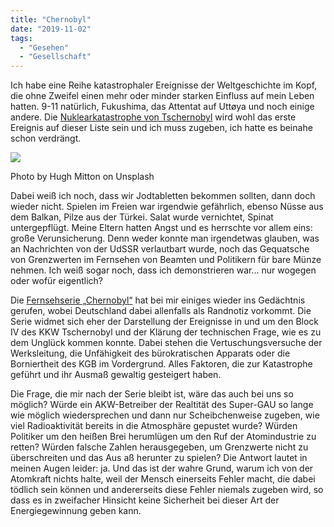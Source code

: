 ```yaml
---
title: "Chernobyl"
date: "2019-11-02"
tags:
  - "Gesehen"
  - "Gesellschaft"
---
```


Ich habe eine Reihe katastrophaler Ereignisse der Weltgeschichte im Kopf, die ohne Zweifel einen mehr oder minder starken Einfluss auf mein Leben hatten. 9-11 natürlich, Fukushima, das Attentat auf Uttøya und noch einige andere. Die [Nuklearkatastrophe von Tschernobyl](https://de.wikipedia.org/wiki/Nuklearkatastrophe_von_Tschernobyl) wird wohl das erste Ereignis auf dieser Liste sein und ich muss zugeben, ich hatte es beinahe schon verdrängt.

![](/img/DB55ABA7-0602-407D-A38E-4010171EBDB0.jpeg)

Photo by Hugh Mitton on Unsplash

Dabei weiß ich noch, dass wir Jodtabletten bekommen sollten, dann doch wieder nicht. Spielen im Freien war irgendwie gefährlich, ebenso Nüsse aus dem Balkan, Pilze aus der Türkei. Salat wurde vernichtet, Spinat untergepflügt. Meine Eltern hatten Angst und es herrschte vor allem eins: große Verunsicherung. Denn weder konnte man irgendetwas glauben, was an Nachrichten von der UdSSR verlautbart wurde, noch das Gequatsche von Grenzwerten im Fernsehen von Beamten und Politikern für bare Münze nehmen. Ich weiß sogar noch, dass ich demonstrieren war… nur wogegen oder wofür eigentlich?

Die [Fernsehserie „Chernobyl“](https://de.wikipedia.org/wiki/Chernobyl_(Fernsehserie)) hat bei mir einiges wieder ins Gedächtnis gerufen, wobei Deutschland dabei allenfalls als Randnotiz vorkommt. Die Serie widmet sich eher der Darstellung der Ereignisse in und um den Block IV des KKW Tschernobyl und der Klärung der technischen Frage, wie es zu dem Unglück kommen konnte. Dabei stehen die Vertuschungsversuche der Werksleitung, die Unfähigkeit des bürokratischen Apparats oder die Borniertheit des KGB im Vordergrund. Alles Faktoren, die zur Katastrophe geführt und ihr Ausmaß gewaltig gesteigert haben.

Die Frage, die mir nach der Serie bleibt ist, wäre das auch bei uns so möglich? Würde ein AKW-Betreiber der Realtität des Super-GAU so lange wie möglich wiedersprechen und dann nur Scheibchenweise zugeben, wie viel Radioaktivität bereits in die Atmosphäre gepustet wurde? Würden Politiker um den heißen Brei herumlügen um den Ruf der Atomindustrie zu retten? Würden falsche Zahlen herausgegeben, um Grenzwerte nicht zu überschreiten und das Aus aß herunter zu spielen? Die Antwort lautet in meinen Augen leider: ja. Und das ist der wahre Grund, warum ich von der Atomkraft nichts halte, weil der Mensch einerseits Fehler macht, die dabei tödlich sein können und andererseits diese Fehler niemals zugeben wird, so dass es in zweifacher Hinsicht keine Sicherheit bei dieser Art der Energiegewinnung geben kann.
